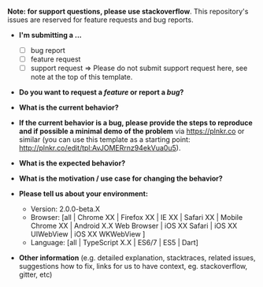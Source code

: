 **Note: for support questions, please use stackoverflow**. This repository's issues are reserved for feature requests and bug reports.

* **I'm submitting a ...**
  * [ ] bug report
  * [ ] feature request
  * [ ] support request => Please do not submit support request here, see note at the top of this template.

* **Do you want to request a *feature* or report a *bug*?**

* **What is the current behavior?**

* **If the current behavior is a bug, please provide the steps to reproduce and if possible a minimal demo of the problem** via
<https://plnkr.co> or similar (you can use this template as a starting point: <http://plnkr.co/edit/tpl:AvJOMERrnz94ekVua0u5>).

* **What is the expected behavior?**

* **What is the motivation / use case for changing the behavior?**

* **Please tell us about your environment:**
  
  * Version: 2.0.0-beta.X
  * Browser: [all | Chrome XX | Firefox XX | IE XX | Safari XX | Mobile Chrome XX | Android X.X Web Browser | iOS XX Safari | iOS XX UIWebView | iOS XX WKWebView ]
  * Language: [all | TypeScript X.X | ES6/7 | ES5 | Dart]

* **Other information** (e.g. detailed explanation, stacktraces, related issues, suggestions how to fix, links for us to have context, eg. stackoverflow, gitter, etc)
